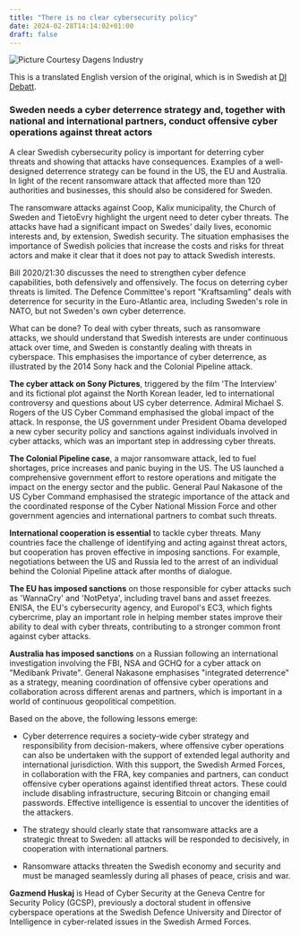 ```yaml
---
title: "There is no clear cybersecurity policy"
date: 2024-02-28T14:14:02+01:00
draft: false
---
```

![Picture Courtesy Dagens Industry](/images/saknascyberpolicy.png)


This is a translated English version of the original, which is in Swedish at [DI Debatt](https://www.di.se/debatt/det-saknas-en-tydlig-cybersakerhetspolicy/).

### Sweden needs a cyber deterrence strategy and, together with national and international partners, conduct offensive cyber operations against threat actors

A clear Swedish cybersecurity policy is important for deterring cyber threats and showing that attacks have consequences. Examples of a well-designed deterrence strategy can be found in the US, the EU and Australia. In light of the recent ransomware attack that affected more than 120 authorities and businesses, this should also be considered for Sweden.

The ransomware attacks against Coop, Kalix municipality, the Church of Sweden and TietoEvry highlight the urgent need to deter cyber threats. The attacks have had a significant impact on Swedes' daily lives, economic interests and, by extension, Swedish security. The situation emphasises the importance of Swedish policies that increase the costs and risks for threat actors and make it clear that it does not pay to attack Swedish interests.

Bill 2020/21:30 discusses the need to strengthen cyber defence capabilities, both defensively and offensively. The focus on deterring cyber threats is limited. The Defence Committee's report "Kraftsamling" deals with deterrence for security in the Euro-Atlantic area, including Sweden's role in NATO, but not Sweden's own cyber deterrence.

What can be done? To deal with cyber threats, such as ransomware attacks, we should understand that Swedish interests are under continuous attack over time, and Sweden is constantly dealing with threats in cyberspace. This emphasises the importance of cyber deterrence, as illustrated by the 2014 Sony hack and the Colonial Pipeline attack.

**The cyber attack on Sony Pictures**, triggered by the film 'The Interview' and its fictional plot against the North Korean leader, led to international controversy and questions about US cyber deterrence. Admiral Michael S. Rogers of the US Cyber Command emphasised the global impact of the attack. In response, the US government under President Obama developed a new cyber security policy and sanctions against individuals involved in cyber attacks, which was an important step in addressing cyber threats.

**The Colonial Pipeline case**, a major ransomware attack, led to fuel shortages, price increases and panic buying in the US. The US launched a comprehensive government effort to restore operations and mitigate the impact on the energy sector and the public. General Paul Nakasone of the US Cyber Command emphasised the strategic importance of the attack and the coordinated response of the Cyber National Mission Force and other government agencies and international partners to combat such threats.

**International cooperation is essential** to tackle cyber threats. Many countries face the challenge of identifying and acting against threat actors, but cooperation has proven effective in imposing sanctions. For example, negotiations between the US and Russia led to the arrest of an individual behind the Colonial Pipeline attack after months of dialogue.

**The EU has imposed sanctions** on those responsible for cyber attacks such as 'WannaCry' and 'NotPetya', including travel bans and asset freezes. ENISA, the EU's cybersecurity agency, and Europol's EC3, which fights cybercrime, play an important role in helping member states improve their ability to deal with cyber threats, contributing to a stronger common front against cyber attacks.

**Australia has imposed sanctions** on a Russian following an international investigation involving the FBI, NSA and GCHQ for a cyber attack on "Medibank Private". General Nakasone emphasises "integrated deterrence" as a strategy, meaning coordination of offensive cyber operations and collaboration across different arenas and partners, which is important in a world of continuous geopolitical competition.

Based on the above, the following lessons emerge:

- Cyber deterrence requires a society-wide cyber strategy and responsibility from decision-makers, where offensive cyber operations can also be undertaken with the support of extended legal authority and international jurisdiction. With this support, the Swedish Armed Forces, in collaboration with the FRA, key companies and partners, can conduct offensive cyber operations against identified threat actors. These could include disabling infrastructure, securing Bitcoin or changing email passwords. Effective intelligence is essential to uncover the identities of the attackers.

- The strategy should clearly state that ransomware attacks are a strategic threat to Sweden: all attacks will be responded to decisively, in cooperation with international partners.

- Ransomware attacks threaten the Swedish economy and security and must be managed seamlessly during all phases of peace, crisis and war.

**Gazmend Huskaj** is Head of Cyber Security at the Geneva Centre for Security Policy (GCSP), previously a doctoral student in offensive cyberspace operations at the Swedish Defence University and Director of Intelligence in cyber-related issues in the Swedish Armed Forces.




